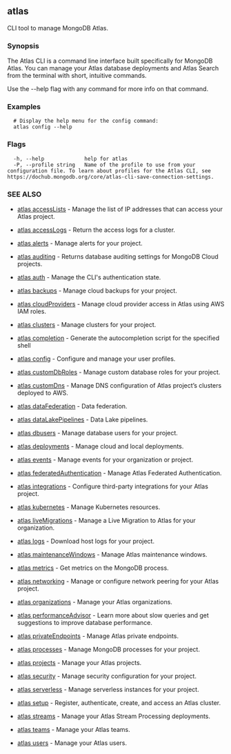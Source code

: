 ## atlas

CLI tool to manage MongoDB Atlas.


### Synopsis

The Atlas CLI is a command line interface built specifically for MongoDB Atlas. You can manage your Atlas database deployments and Atlas Search from the terminal with short, intuitive commands.
		
Use the --help flag with any command for more info on that command.




### Examples

```
  # Display the help menu for the config command:
  atlas config --help

```


### Flags

```
  -h, --help             help for atlas
  -P, --profile string   Name of the profile to use from your configuration file. To learn about profiles for the Atlas CLI, see https://dochub.mongodb.org/core/atlas-cli-save-connection-settings.

```



### SEE ALSO


* [atlas accessLists](atlas_accessLists.md)	- Manage the list of IP addresses that can access your Atlas project.

* [atlas accessLogs](atlas_accessLogs.md)	- Return the access logs for a cluster.

* [atlas alerts](atlas_alerts.md)	- Manage alerts for your project.

* [atlas auditing](atlas_auditing.md)	- Returns database auditing settings for MongoDB Cloud projects.

* [atlas auth](atlas_auth.md)	- Manage the CLI's authentication state.

* [atlas backups](atlas_backups.md)	- Manage cloud backups for your project.

* [atlas cloudProviders](atlas_cloudProviders.md)	- Manage cloud provider access in Atlas using AWS IAM roles.

* [atlas clusters](atlas_clusters.md)	- Manage clusters for your project.

* [atlas completion](atlas_completion.md)	- Generate the autocompletion script for the specified shell

* [atlas config](atlas_config.md)	- Configure and manage your user profiles.

* [atlas customDbRoles](atlas_customDbRoles.md)	- Manage custom database roles for your project.

* [atlas customDns](atlas_customDns.md)	- Manage DNS configuration of Atlas project’s clusters deployed to AWS.

* [atlas dataFederation](atlas_dataFederation.md)	- Data federation.

* [atlas dataLakePipelines](atlas_dataLakePipelines.md)	- Data Lake pipelines.

* [atlas dbusers](atlas_dbusers.md)	- Manage database users for your project.

* [atlas deployments](atlas_deployments.md)	- Manage cloud and local deployments.

* [atlas events](atlas_events.md)	- Manage events for your organization or project.

* [atlas federatedAuthentication](atlas_federatedAuthentication.md)	- Manage Atlas Federated Authentication.

* [atlas integrations](atlas_integrations.md)	- Configure third-party integrations for your Atlas project.

* [atlas kubernetes](atlas_kubernetes.md)	- Manage Kubernetes resources.

* [atlas liveMigrations](atlas_liveMigrations.md)	- Manage a Live Migration to Atlas for your organization.

* [atlas logs](atlas_logs.md)	- Download host logs for your project.

* [atlas maintenanceWindows](atlas_maintenanceWindows.md)	- Manage Atlas maintenance windows.

* [atlas metrics](atlas_metrics.md)	- Get metrics on the MongoDB process.

* [atlas networking](atlas_networking.md)	- Manage or configure network peering for your Atlas project.

* [atlas organizations](atlas_organizations.md)	- Manage your Atlas organizations.

* [atlas performanceAdvisor](atlas_performanceAdvisor.md)	- Learn more about slow queries and get suggestions to improve database performance.

* [atlas privateEndpoints](atlas_privateEndpoints.md)	- Manage Atlas private endpoints.

* [atlas processes](atlas_processes.md)	- Manage MongoDB processes for your project.

* [atlas projects](atlas_projects.md)	- Manage your Atlas projects.

* [atlas security](atlas_security.md)	- Manage security configuration for your project.

* [atlas serverless](atlas_serverless.md)	- Manage serverless instances for your project.

* [atlas setup](atlas_setup.md)	- Register, authenticate, create, and access an Atlas cluster.

* [atlas streams](atlas_streams.md)	- Manage your Atlas Stream Processing deployments.

* [atlas teams](atlas_teams.md)	- Manage your Atlas teams.

* [atlas users](atlas_users.md)	- Manage your Atlas users.




